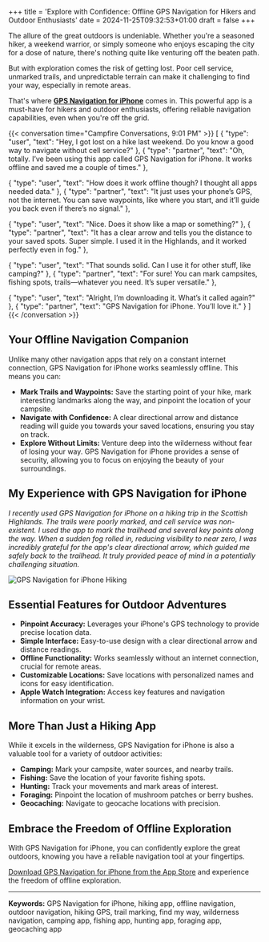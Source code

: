 +++
title = 'Explore with Confidence: Offline GPS Navigation for Hikers and Outdoor Enthusiasts'
date = 2024-11-25T09:32:53+01:00
draft = false
+++

The allure of the great outdoors is undeniable.  Whether you're a seasoned hiker, a weekend warrior, or simply someone who enjoys escaping the city for a dose of nature, there's nothing quite like venturing off the beaten path. 

But with exploration comes the risk of getting lost.  Poor cell service, unmarked trails, and unpredictable terrain can make it challenging to find your way, especially in remote areas.

That's where [**GPS Navigation for iPhone**](https://apps.apple.com/us/app/gps-navigation-hiking-compass/id791684332)  comes in. This powerful app is a must-have for hikers and outdoor enthusiasts, offering reliable navigation capabilities, even when you're off the grid.

{{< conversation time="Campfire Conversations, 9:01 PM" >}}
[
  { "type": "user", "text": "Hey, I got lost on a hike last weekend. Do you know a good way to navigate without cell service?" },
  { "type": "partner", "text": "Oh, totally. I’ve been using this app called GPS Navigation for iPhone. It works offline and saved me a couple of times." },
  
  { "type": "user", "text": "How does it work offline though? I thought all apps needed data." },
  { "type": "partner", "text": "It just uses your phone’s GPS, not the internet. You can save waypoints, like where you start, and it’ll guide you back even if there’s no signal." },

  { "type": "user", "text": "Nice. Does it show like a map or something?" },
  { "type": "partner", "text": "It has a clear arrow and tells you the distance to your saved spots. Super simple. I used it in the Highlands, and it worked perfectly even in fog." },

  { "type": "user", "text": "That sounds solid. Can I use it for other stuff, like camping?" },
  { "type": "partner", "text": "For sure! You can mark campsites, fishing spots, trails—whatever you need. It’s super versatile." },

  { "type": "user", "text": "Alright, I’m downloading it. What’s it called again?" },
  { "type": "partner", "text": "GPS Navigation for iPhone. You’ll love it." }
]
{{< /conversation >}}

##  Your Offline Navigation Companion

Unlike many other navigation apps that rely on a constant internet connection, GPS Navigation for iPhone works seamlessly offline.  This means you can:

* **Mark Trails and Waypoints:**  Save the starting point of your hike, mark interesting landmarks along the way, and pinpoint the location of your campsite.
* **Navigate with Confidence:**  A clear directional arrow and distance reading will guide you towards your saved locations, ensuring you stay on track.
* **Explore Without Limits:**  Venture deep into the wilderness without fear of losing your way.  GPS Navigation for iPhone provides a sense of security, allowing you to focus on enjoying the beauty of your surroundings.

##  My Experience with GPS Navigation for iPhone

_I recently used GPS Navigation for iPhone on a hiking trip in the Scottish Highlands.  The trails were poorly marked, and cell service was non-existent.  I used the app to mark the trailhead and several key points along the way.  When a sudden fog rolled in, reducing visibility to near zero, I was incredibly grateful for the app's clear directional arrow, which guided me safely back to the trailhead.  It truly provided peace of mind in a potentially challenging situation._

![GPS Navigation for iPhone Hiking](images/explore_with_confidence_offline_gps_navigation_for_hikers_and_outdoor_enthusiasts.webp)

##  Essential Features for Outdoor Adventures

* **Pinpoint Accuracy:**  Leverages your iPhone's GPS technology to provide precise location data.
* **Simple Interface:**  Easy-to-use design with a clear directional arrow and distance readings.
* **Offline Functionality:**  Works seamlessly without an internet connection, crucial for remote areas.
* **Customizable Locations:**  Save locations with personalized names and icons for easy identification.
* **Apple Watch Integration:**  Access key features and navigation information on your wrist.

##  More Than Just a Hiking App

While it excels in the wilderness, GPS Navigation for iPhone is also a valuable tool for a variety of outdoor activities:

* **Camping:**  Mark your campsite, water sources, and nearby trails.
* **Fishing:**  Save the location of your favorite fishing spots.
* **Hunting:**  Track your movements and mark areas of interest.
* **Foraging:**  Pinpoint the location of mushroom patches or berry bushes.
* **Geocaching:**  Navigate to geocache locations with precision.

##  Embrace the Freedom of Offline Exploration

With GPS Navigation for iPhone, you can confidently explore the great outdoors, knowing you have a reliable navigation tool at your fingertips.  

[Download GPS Navigation for iPhone from the App Store](https://apps.apple.com/us/app/gps-navigation-hiking-compass/id791684332) and experience the freedom of offline exploration.

---

**Keywords:**  GPS Navigation for iPhone, hiking app, offline navigation, outdoor navigation, hiking GPS, trail marking,  find my way, wilderness navigation, camping app, fishing app, hunting app, foraging app, geocaching app